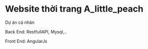 # Website thời trang A_little_peach 

Dự án cá nhân

Back End: RestfullAPI, Mysql,..  

Front End: AngularJs
